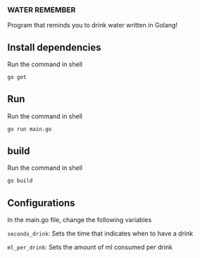 ### WATER REMEMBER
Program that reminds you to drink water written in Golang!

## Install dependencies
Run the command in shell
```sh
go get
```
## Run
Run the command in shell
```sh
go run main.go
```


## build
Run the command in shell
```sh
go build
```

## Configurations
In the main.go file, change the following variables

```seconds_drink```: Sets the time that indicates when to have a drink

```ml_per_drink```: Sets the amount of ml consumed per drink
